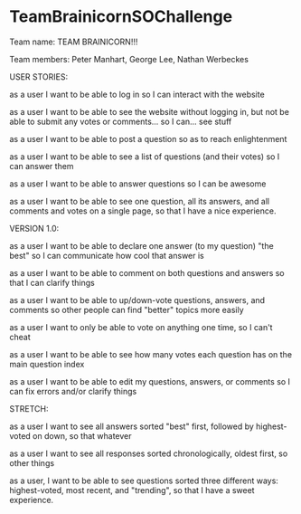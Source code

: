 # TeamBrainicornSOChallenge

Team name: TEAM BRAINICORN!!!

Team members: Peter Manhart, George Lee, Nathan Werbeckes


USER STORIES:

as a user I want to be able to log in so I can interact with the website

as a user I want to be able to see the website without logging in, but not be able to submit any votes or comments... so I can... see stuff

as a user I want to be able to post a question so as to reach enlightenment

as a user I want to be able to see a list of questions (and their votes) so I can answer them

as a user I want to be able to answer questions so I can be awesome

as a user I want to be able to see one question, all its answers, and all comments and votes on a single page, so that I have a nice experience.


VERSION 1.0:

as a user I want to be able to declare one answer (to my question) "the best" so I can communicate how cool that answer is

as a user I want to be able to comment on both questions and answers so that I can clarify things

as a user I want to be able to up/down-vote questions, answers, and comments so other people can find "better" topics more easily

as a user I want to only be able to vote on anything one time, so I can't cheat

as a user I want to be able to see how many votes each question has on the main question index

as a user I want to be able to edit my questions, answers, or comments so I can fix errors and/or clarify things


STRETCH:

as a user I want to see all answers sorted "best" first, followed by highest-voted on down, so that whatever

as a user I want to see all responses sorted chronologically, oldest first, so other things

as a user, I want to be able to see questions sorted three different ways: highest-voted, most recent, and "trending", so that I have a sweet experience.

